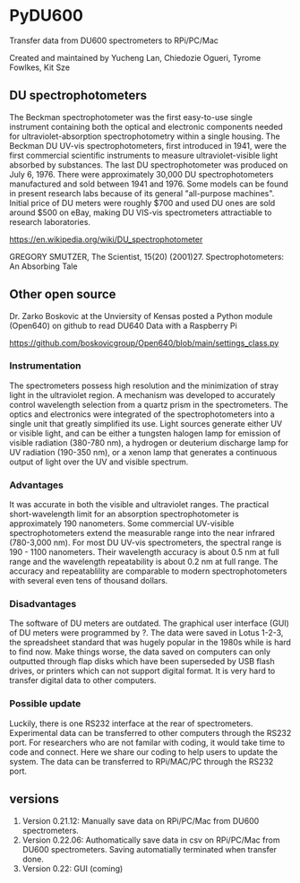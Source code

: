 # PyDU600
Transfer data from DU600 spectrometers to RPi/PC/Mac

Created and maintained by Yucheng Lan, Chiedozie Ogueri, Tyrome Fowlkes, Kit Sze

## DU spectrophotometers
The Beckman spectrophotometer was the first easy-to-use single instrument containing both the optical and electronic components needed for ultraviolet-absorption spectrophotometry within a single housing.  The Beckman DU UV-vis spectrophotometers, first introduced in 1941, were the first commercial scientific instruments to measure ultraviolet-visible light absorbed by substances.  The last DU spectrophotometer was produced on July 6, 1976.  There were approximately 30,000 DU spectrophotometers manufactured and sold between 1941 and 1976.  Some models can be found in present research labs because of its general "all-purpose machines".  Initial price of DU meters were roughly $700 and used DU ones are sold around $500 on eBay, making DU VIS-vis spectrometers attractiable to research laboratories.

https://en.wikipedia.org/wiki/DU_spectrophotometer

GREGORY SMUTZER, The Scientist, 15(20) (2001)27. Spectrophotometers: An Absorbing Tale

## Other open source

Dr. Zarko Boskovic at the Unviersity of Kensas posted a Python module (Open640) on github to read DU640 Data with a Raspberry Pi

https://github.com/boskovicgroup/Open640/blob/main/settings_class.py


### Instrumentation
The spectrometers possess high resolution and the minimization of stray light in the ultraviolet region. A mechanism was developed to accurately control wavelength selection from a quartz prism in the spectrometers.  The optics and electronics were integrated of the spectrophotometers into a single unit that greatly simplified its use.  Light sources generate either UV or visible light, and can be either a tungsten halogen lamp for emission of visible radiation (380-780 nm), a hydrogen or deuterium discharge lamp for UV radiation (190-350 nm), or a xenon lamp that generates a continuous output of light over the UV and visible spectrum.

### Advantages
It was accurate in both the visible and ultraviolet ranges.  The practical short-wavelength limit for an absorption spectrophotometer is approximately 190 nanometers.  Some commercial UV-visible spectrophotometers extend the measurable range into the near infrared (780-3,000 nm).  For most DU UV-vis spectrometers, the spectral range is 190 - 1100 nanometers.  Their wavelength accuracy is about 0.5 nm at full range and the wavelength repeatability is about 0.2 nm at full range.  The accuracy and repeatablility are comparable to modern spectrophotometers with several even tens of thousand dollars. 

### Disadvantages
The software of DU meters are outdated.  The graphical user interface (GUI) of DU meters were programmed by ?.  The data were saved in Lotus 1-2-3, the spreadsheet standard that was hugely popular in the 1980s while is hard to find now.  Make things worse, the data saved on computers can only outputted through flap disks which have been superseded by USB flash drives, or printers which can not support digital format.  It is very hard to transfer digital data to other computers.  

### Possible update
Luckily, there is one RS232 interface at the rear of spectrometers.  Experimental data can be transferred to other computers through the RS232 port.  For researchers who are not familar with coding, it would take time to code and connect.  Here we share our coding to help users to update the system.  The data can be transferred to RPi/MAC/PC through the RS232 port.


## versions
1. Version 0.21.12: Manually save data on RPi/PC/Mac from DU600 spectrometers.
2. Version 0.22.06: Authomatically save data in csv on RPi/PC/Mac from DU600 spectrometers.  Saving automatially terminated when transfer done. 
3. Version 0.22: GUI (coming)
